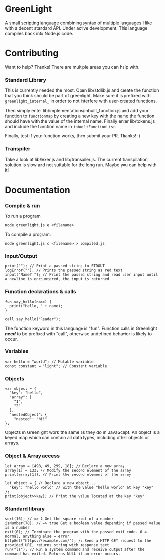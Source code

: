 # GreenLight
A small scripting language combining syntax of multiple languages I like with a decent standard API. Under active development. 
This language compiles back into Node.js code.

# Contributing
Want to help? Thanks! There are multiple areas you can help with.

### Standard Library
This is currently needed the most. Open lib/stdlib.js and create the function that you think should be part of greenlight. 
Make sure it is prefixed with `greenlight_internal_` in order to not interfere with user-created functions.

Then simply enter lib/implementations/inbuilt_function.js and add your function to `functionMap` by creating a new key with the name the function should have with the value of the internal name. Finally enter lib/tokens.js and include the function name in `inbuiltFunctionList`.

Finally, test if your function works, then submit your PR. Thanks! :)

### Transpiler
Take a look at lib/lexer.js and lib/transpiler.js. The current transpilation solution is slow and not suitable for the long run. Maybe you can help with it!

# Documentation

### Compile & run
To run a program:
```
node greenlight.js e <filename>
```
To compile a program:
```
node greenlight.js c <filename> > compiled.js
```

### Input/Output
```
print(""); // Print a passed string to STDOUT
logError(""); // Prints the passed string as red text
input("Name? "); // Print the passed string and read user input until a newline is encountered, the input is returned
```

### Function declarations & calls
```
fun say_hello(name) {
  print("Hello, " + name); 
}
  
call say_hello("Reader");
```
The function keyword in this language is "fun". 
Function calls in Greenlight ***need*** to be prefixed with "call", otherwise undefined behavior is likely to occur.

### Variables 
```
var hello = "world"; // Mutable variable
const constant = "light"; // Constant variable
```

### Objects
```
var object = {
  "key": "hello",
  "array": [
    "1",
    "2"
  ],
  "nestedObject": {
    "nested": "hi!"
};
```
Objects in Greenlight work the same as they do in JavaScript.
An object is a keyed map which can contain all data types, including other objects or arrays.

### Object & Array access
```
let array = [498, 49, 299, 18]; // Declare a new array
array[1] = 133; // Modify the second element of the array
print(array[1]); // Print the second element of the array

let object = { // Declare a new object...
  "key": "hello world" // with the value "hello world" at key "key"
};
print(object>>key); // Print the value located at the key "key"
```
### Standard library
```
sqrt(16); // => 4 Get the square root of a number
isNumber(78); // => true Get a boolean value depending if passed value is a number
exit(0); // Terminate the program with the passed exit code. 0 = normal, anything else = error
httpGet("https://example.com/"); // Send a HTTP GET request to the provided URI, returns string with response text
run("ls"); // Run a system command and receive output after the command has exited. Returns NULL if an error occurs.
```
